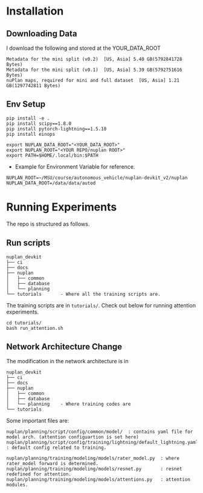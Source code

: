 
# Installation 


## Downloading Data

I download the following and stored at the YOUR_DATA_ROOT

```
Metadata for the mini split (v0.2)  [US, Asia] 5.40 GB(5792841728 Bytes)
Metadata for the mini split (v0.1)  [US, Asia] 5.39 GB(5792751616 Bytes) 
nuPlan maps, required for mini and full dataset  [US, Asia] 1.21 GB(1297742811 Bytes)
```

## Env Setup

```
pip install -e .
pip install scipy==1.8.0
pip install pytorch-lightning==1.5.10
pip install einops

export NUPLAN_DATA_ROOT="<YOUR_DATA_ROOT>"
export NUPLAN_ROOT="<YOUR REPO/nuplan ROOT>"
export PATH=$HOME/.local/bin:$PATH
```

- Example for Environment Variable for reference.
```
NUPLAN_ROOT=~/MSU/course/autonomous_vehicle/nuplan-devkit_v2/nuplan
NUPLAN_DATA_ROOT=/data/data/autod
```

# Running Experiments
The repo is structured as follows. 

## Run scripts
```
nuplan_devkit
├── ci              
├── docs            
├── nuplan          
│   ├── common      
│   ├── database    
│   └── planning    
└── tutorials       - Where all the training scripts are.
```
The training scripts are in `tutorials/`.
Check out below for running attention experiments.
```
cd tutorials/
bash run_attention.sh
```

## Network Architecture Change
The modification in the network architecture is in

```
nuplan_devkit
├── ci              
├── docs            
├── nuplan          
│   ├── common      
│   ├── database    
│   └── planning    - Where training codes are    
└── tutorials      
```

Some important files are:
```
nuplan/planning/script/config/common/model/  : contains yaml file for model arch. (attention configuartion is set here)
nuplan/planning/script/config/training/lightning/default_lightning.yaml  : default config related to training. 

nuplan/planning/training/modeling/models/rater_model.py  : where rater_model forward is determined.
nuplan/planning/training/modeling/models/resnet.py       : resnet redefined for attention.
nuplan/planning/training/modeling/models/attentions.py   : attention modules.
```